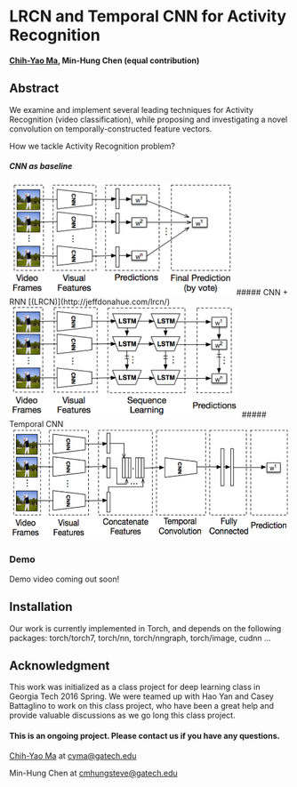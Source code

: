 # LRCN and Temporal CNN for Activity Recognition #

#### [Chih-Yao Ma](http://shallowdown.wix.com/chih-yao-ma), Min-Hung Chen (equal contribution)

## Abstract 
We examine and implement several leading techniques for Activity Recognition (video classification), while proposing and investigating a novel convolution on temporally-constructed feature vectors.

How we tackle Activity Recognition problem? 
##### CNN as baseline
<img src="/Figures/cnn.png" alt="CNN as baseline" height="200">
##### CNN + RNN [(LRCN)](http://jeffdonahue.com/lrcn/)
<img src="/Figures/lrcn.png" alt="CNN + RNN (LRCN)" height="200">
##### Temporal CNN
<img src="/Figures/tnn.png" alt="Temporal CNN)" height="200">


### Demo 
Demo video coming out soon!

## Installation 
Our work is currently implemented in Torch, and depends on the following packages: torch/torch7, torch/nn, torch/nngraph, torch/image, cudnn ...



## Acknowledgment 
This work was initialized as a class project for deep learning class in Georgia Tech 2016 Spring. We were teamed up with Hao Yan and Casey Battaglino to work on this class project, who have been a great help and provide valuable discussions as we go long this class project. 

#### This is an ongoing project. Please contact us if you have any questions. 
[Chih-Yao Ma](http://shallowdown.wix.com/chih-yao-ma) at <cyma@gatech.edu>

Min-Hung Chen at <cmhungsteve@gatech.edu>



